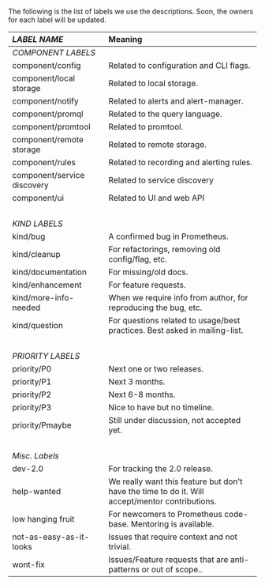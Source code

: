 The following is the list of labels we use the descriptions. Soon, the owners for each label will be updated.


| *LABEL NAME*             |               Meaning                             |
|:-------------------------|:--------------------------------------------------|
| *COMPONENT LABELS*       |                                                   |
| component/config         | Related to configuration and CLI flags.           |
| component/local storage  | Related to local storage.                         |
| component/notify         | Related to alerts and alert-manager.              |
| component/promql         | Related to the query language.                    |
| component/promtool       | Related to promtool.                              |
| component/remote storage | Related to remote storage.                        |
| component/rules          | Related to recording and alerting rules.          |
| component/service discovery | Related to service discovery                   |
| component/ui             | Related to UI and web API                         |
| &nbsp;                                                                       |
| *KIND LABELS*            |                                                   |
| kind/bug                 | A confirmed bug in Prometheus.                    |
| kind/cleanup             | For refactorings, removing old config/flag, etc.  |
| kind/documentation       | For missing/old docs.                             |
| kind/enhancement         | For feature requests.                             |
| kind/more-info-needed    | When we require info from author, for reproducing the bug, etc.|
| kind/question            | For questions related to usage/best practices. Best asked in mailing-list. |
| &nbsp;                                                                       |
| *PRIORITY LABELS*        |                                                   |
| priority/P0              | Next one or two releases.                         |
| priority/P1              | Next 3 months.                                    |
| priority/P2              | Next 6-8 months.                                  |
| priority/P3              | Nice to have but no timeline.                     |
| priority/Pmaybe          | Still under discussion, not accepted yet.         |
| &nbsp;                                                                       |
| *Misc. Labels*           |                                                   |
| dev-2.0                  | For tracking the 2.0 release.                     |
| help-wanted              | We really want this feature but don't have the time to do it. Will accept/mentor contributions.             |
| low hanging fruit        | For newcomers to Prometheus code-base. Mentoring is available.|
| not-as-easy-as-it-looks  | Issues that require context and not trivial.      |
| wont-fix                 | Issues/Feature requests that are anti-patterns or out of scope..   |